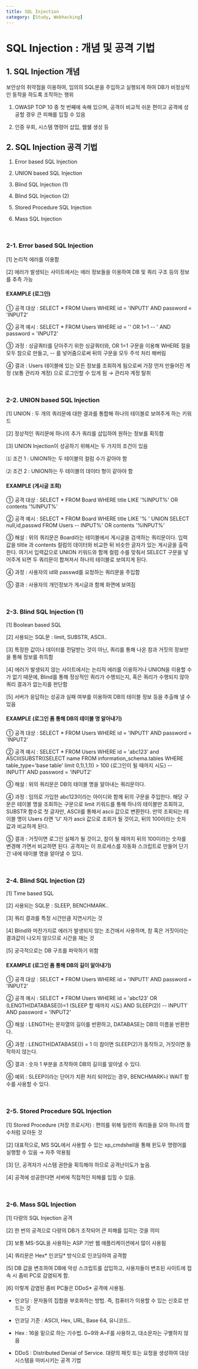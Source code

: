 ```yaml
---
title: SQL Injection
category: [Study, Webhacking]
---
```


# SQL Injection : 개념 및 공격 기법

 

## 1. SQL Injection 개념

보안상의 취약점을 이용하여, 임의의 SQL문을 주입하고 실행되게 하여 DB가 비정상적인 동작을 하도록 조작하는 행위

1. OWASP TOP 10 중 첫 번째에 속해 있으며, 공격이 비교적 쉬운 편이고 공격에 성공할 경우 큰 피해를 입힐 수 있음

2. 인증 우회, 시스템 명령어 삽입, 웹쉘 생성 등

 

## 2. SQL Injection 공격 기법

1. Error based SQL Injection

2. UNION based SQL Injection

3. Blind SQL Injection (1)

4. Blind SQL Injection (2)

5. Stored Procedure SQL Injection

6. Mass SQL Injection

<br>

### 2-1. Error based SQL Injection

[1] 논리적 에러를 이용함

[2] 에러가 발생되는 사이트에서는 에러 정보들을 이용하여 DB 및 쿼리 구조 등의 정보를 추측 가능

 

#### EXAMPLE (로그인)

① 공격 대상 : SELECT * FROM Users WHERE id = 'INPUT1' AND password = 'INPUT2'

② 공격 예시 : SELECT * FROM Users WHERE id = '' OR 1=1 -- ' AND password = 'INPUT2'

③ 과정 : 싱글쿼터를 닫아주기 위한 싱글쿼터와, OR 1=1 구문을 이용해 WHERE 절을 모두 참으로 만들고, -- 를 넣어줌으로써 뒤의 구문을 모두 주석 처리 해버림

④ 결과 : Users 테이블에 있는 모든 정보를 조회하게 됨으로써 가장 먼저 만들어진 계정 (보통 관리자 계정) 으로 로그인할 수 있게 됨 → 관리자 계정 탈취

<br>

### 2-2. UNION based SQL Injection

[1] UNION : 두 개의 쿼리문에 대한 결과를 통합해 하나의 테이블로 보여주게 하는 키워드

[2] 정상적인 쿼리문에 하나의 추가 쿼리를 삽입하여 원하는 정보를 획득함

[3] UNION Injection이 성공하기 위해서는 두 가지의 조건이 있음

⑴ 조건 1 : UNION하는 두 테이블의 컬럼 수가 같아야 함

⑵ 조건 2 : UNION하는 두 테이블의 데이터 형이 같아야 함

 

#### EXAMPLE (게시글 조회)

① 공격 대상 : SELECT * FROM Board WHERE title LIKE '%INPUT%' OR contents '%INPUT%'

② 공격 예시 : SELECT * FROM Board WHERE title LIKE '% ' UNION SELECT null,id,passwd FROM Users -- INPUT%' OR contents '%INPUT%'

③ 해설 : 위의 쿼리문은 Board라는 테이블에서 게시글을 검색하는 쿼리문이다. 입력값을 tiltle 과 contents 컬럼의 데이터와 비교한 뒤 비슷한 글자가 있는 게시글을 출력한다. 여기서 입력값으로 UNION 키워드와 함께 컬럼 수를 맞춰서 SELECT 구문을 넣어주게 되면 두 쿼리문이 합쳐져서 하나의 테이블로 보여지게 된다.

④ 과정 : 사용자의 id와 passwd를 요청하는 쿼리문을 주입함

⑤ 결과 : 사용자의 개인정보가 게시글과 함께 화면에 보여짐

<br>

### 2-3. Blind SQL Injection (1)

[1] Boolean based SQL

[2] 사용되는 SQL문 : limit, SUBSTR, ASCII..

[3] 특정한 값이나 데이터를 전달받는 것이 아닌, 쿼리를 통해 나온 참과 거짓의 정보만을 통해 정보를 취득함

[4] 에러가 발생되지 않는 사이트에서는 논리적 에러를 이용하거나 UNION을 이용할 수가 없기 때문에, Blind를 통해 정상적인 쿼리가 수행되는지, 혹은 쿼리가 수행되지 않아 쿼리 결과가 없는지를 판단함

[5] 서버가 응답하는 성공과 실패 여부를 이용하여 DB의 테이블 정보 등을 추출해 낼 수 있음

 

#### EXAMPLE (로그인 폼 통해 DB의 테이블 명 알아내기)

① 공격 대상 : SELECT * FROM Users WHERE id = 'INPUT1' AND password = 'INPUT2'

② 공격 예시 : SELECT * FROM Users WHERE id = 'abc123' and ASCII(SUBSTR((SELECT name FROM information_schema.tables WHERE table_type='base table' limit 0,1),1,1)) > 100 (로그인이 될 때까지 시도) -- INPUT1' AND password = 'INPUT2'

③ 해설 : 위의 쿼리문은 DB의 테이블 명을 알아내는 쿼리문이다.

④ 과정 : 임의로 가입한 abc123이라는 아이디와 함께 뒤의 구문을 주입한다. 해당 구문은 테이블 명을 조회하는 구문으로 limit 키워드를 통해 하나의 테이블만 조회하고, SUBSTR 함수로 첫 글자만, ASCII를 통해서 ascii 값으로 변환한다. 만약 조회되는 테이블 명이 Users 라면 'U' 자가 ascii 값으로 조회가 될 것이고, 뒤의 100이라는 숫자 값과 비교하게 된다.

⑤ 결과 : 거짓이면 로그인 실패가 될 것이고, 참이 될 때까지 뒤의 100이라는 숫자를 변경해 가면서 비교하면 된다. 공격자는 이 프로세스를 자동화 스크립트로 만들어 단기간 내에 테이블 명을 알아낼 수 있다. 

<br>

### 2-4. Blind SQL Injection (2)

[1] Time based SQL

[2] 사용되는 SQL문 : SLEEP, BENCHMARK..

[3] 쿼리 결과를 특정 시간만큼 지연시키는 것

[4] Blind와 마찬가지로 에러가 발생되지 않는 조건에서 사용하며, 참 혹은 거짓이라는 결과값이 나오지 않으므로 시간을 재는 것

[5] 궁극적으로는 DB 구조를 파악하기 위함

 

#### EXAMPLE (로그인 폼 통해 DB의 길이 알아내기)

① 공격 대상 : SELECT * FROM Users WHERE id = 'INPUT1' AND password = 'INPUT2'

② 공격 예시 : SELECT * FROM Users WHERE id = 'abc123' OR (LENGTH(DATABASE())=1 (SLEEP 할 때까지 시도) AND SLEEP(2)) -- INPUT1' AND password = 'INPUT2'

③ 해설 : LENGTH는 문자열의 길이를 반환하고, DATABASE는 DB의 이름을 반환한다.

④ 과정 : LENGTH(DATABASE()) = 1 이 참이면 SLEEP(2)가 동작하고, 거짓이면 동작하지 않는다.

⑤ 결과 : 숫자 1 부분을 조작하여 DB의 길이를 알아낼 수 있다.

⑥ 예외 : SLEEP이라는 단어가 치환 처리 되어있는 경우, BENCHMARK나 WAIT 함수를 사용할 수 있다.

<br>

### 2-5. Stored Procedure SQL Injection

[1] Stored Procedure (저장 프로시저) : 편의를 위해 일련의 쿼리들을 모아 하나의 함수처럼 모아둔 것

[2] 대표적으로, MS SQL에서 사용할 수 있는 xp_cmdshell을 통해 윈도우 명령어를 실행할 수 있음 → 자주 악용됨

[3] 단, 공격자가 시스템 권한을 획득해야 하므로 공격난이도가 높음.

[4] 공격에 성공한다면 서버에 직접적인 피해를 입힐 수 있음.

<br>

### 2-6. Mass SQL Injection

[1] 다량의 SQL Injection 공격

[2] 한 번의 공격으로 다량의 DB가 조작되어 큰 피해를 입히는 것을 의미

[3] 보통 MS-SQL을 사용하는 ASP 기반 웹 애플리케이션에서 많이 사용됨

[4] 쿼리문은 Hex* 인코딩* 방식으로 인코딩하여 공격함

[5] DB 값을 변조하여 DB에 악성 스크립트를 삽입하고, 사용자들이 변조된 사이트에 접속 시 좀비 PC로 감염되게 함.

[6] 이렇게 감염된 좀비 PC들은 DDoS* 공격에 사용됨.



* 인코딩 : 문자들의 집합을 부호화하는 방법. 즉, 컴퓨터가 이용할 수 있는 신호로 만드는 것

* 인코딩 기준 : ASCII, Hex, URL, Base 64, 유니코드..

* Hex : 16을 밑으로 하는 기수법. 0~9와 A~F를 사용하고, 대소문자는 구별하지 않음

* DDoS : Distributed Denial of Service. 대량의 패킷 또는 요청을 생성하여 대상 시스템을 마비시키는 공격 기법